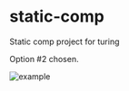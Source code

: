 # static-comp
Static comp project for turing

Option #2 chosen.

![example](https://frontend.turing.edu/assets/images/static-comp-challenge-3.jpg)